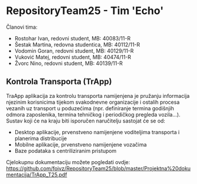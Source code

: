  RepositoryTeam25 - Tim 'Echo'
================
Članovi tima:
* Rostohar Ivan, redovni student, MB: 40083/11-R
* Šestak Martina, redovna studentica, MB: 40112/11-R
* Vodomin Goran, redovni student, MB: 40129/11-R
* Vuković Matej, redovni student, MB: 40474/11-R
* Žvorc Nino, redovni student, MB: 40139/11-R


## Kontrola Transporta (TrApp)

TraApp aplikacija za kontrolu transporta namijenjena je pružanju informacija njezinim korisnicima tijekom svakodnevne organizacije i ostalih procesa vezanih uz transport u poduzećima (npr. definiranje termina godišnjih odmora zaposlenika, termina tehničkog i periodičkog pregleda vozila...). 
	Sustav koji će na kraju biti isporučen naručitelju sastojat će se od:
* Desktop aplikacije, prvenstveno namijenjene voditeljima transporta i planerima distribucije
* Mobilne aplikacije, prvenstveno namijenjene vozačima 
* Baze podataka s centriliziranim pristupom

Cjelokupnu dokumentaciju možete pogledati ovdje: https://github.com/foivz/RepositoryTeam25/blob/master/Projektna%20dokumentacija/TrApp_T25.pdf


